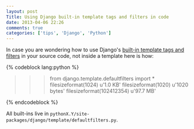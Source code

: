 ```yaml
---
layout: post
Title: Using Django built-in template tags and filters in code
date: 2013-04-06 22:26
comments: true
categories: ['tips', 'Django', 'Python']
---
```


In case you are wondering how to use Django's
[built-in template tags and filters](https://docs.djangoproject.com/en/dev/ref/templates/builtins/)
in your source code, not inside a template here is how:

{% codeblock lang:python %}
>>> from django.template.defaultfilters import *
>>> filesizeformat(1024)
u'1.0 KB'
>>> filesizeformat(1020)
u'1020 bytes'
>>> filesizeformat(102412354)
u'97.7 MB'
>>> 
{% endcodeblock %}

All built-ins live in `pythonX.Y/site-packages/django/template/defaultfilters.py`.

